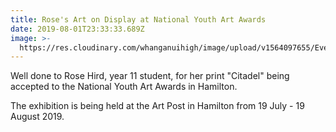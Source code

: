 ```yaml
---
title: Rose's Art on Display at National Youth Art Awards
date: 2019-08-01T23:33:33.689Z
image: >-
  https://res.cloudinary.com/whanganuihigh/image/upload/v1564097655/Events/Rose_Hird_exhibition_poster_with_outline.July.Aug.jpg
---
```

Well done to Rose Hird, year 11 student, for her print "Citadel" being accepted to the National Youth Art Awards in Hamilton.

The exhibition is being held at the Art Post in Hamilton from 19 July - 19 August 2019.
